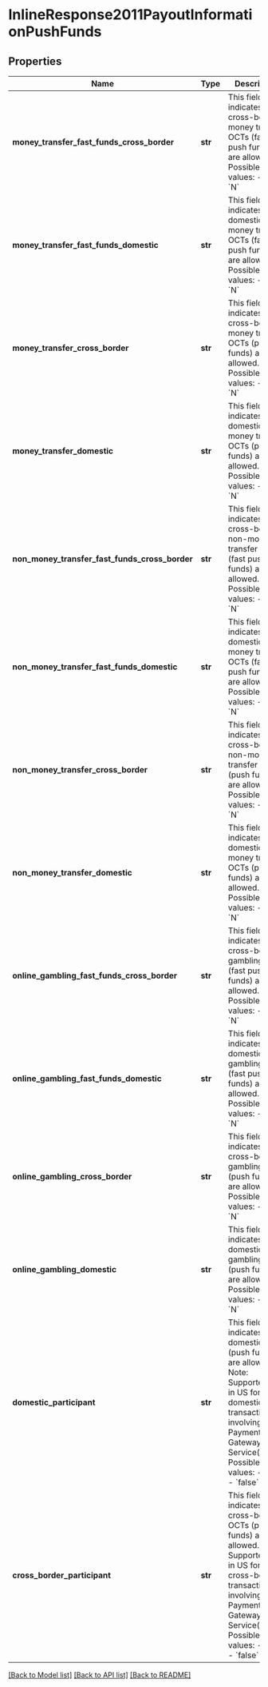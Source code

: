 # InlineResponse2011PayoutInformationPushFunds

## Properties
Name | Type | Description | Notes
------------ | ------------- | ------------- | -------------
**money_transfer_fast_funds_cross_border** | **str** | This field indicates if cross-border money transfer OCTs (fast push funds) are allowed. Possible values:   - &#x60;Y&#x60;   - &#x60;N&#x60;  | [optional] 
**money_transfer_fast_funds_domestic** | **str** | This field indicates if domestic money transfer OCTs (fast push funds) are allowed. Possible values:   - &#x60;Y&#x60;   - &#x60;N&#x60;  | [optional] 
**money_transfer_cross_border** | **str** | This field indicates if cross-border money transfer OCTs (push funds) are allowed. Possible values:   - &#x60;Y&#x60;   - &#x60;N&#x60;  | [optional] 
**money_transfer_domestic** | **str** | This field indicates if domestic money transfer OCTs (push funds) are allowed. Possible values:   - &#x60;Y&#x60;   - &#x60;N&#x60;  | [optional] 
**non_money_transfer_fast_funds_cross_border** | **str** | This field indicates if cross-border non-money transfer OCTs (fast push funds) are allowed. Possible values:   - &#x60;Y&#x60;   - &#x60;N&#x60;  | [optional] 
**non_money_transfer_fast_funds_domestic** | **str** | This field indicates if domestic non-money transfer OCTs (fast push funds) are allowed. Possible values:   - &#x60;Y&#x60;   - &#x60;N&#x60;  | [optional] 
**non_money_transfer_cross_border** | **str** | This field indicates if cross-border non-money transfer OCTs (push funds) are allowed. Possible values:   - &#x60;Y&#x60;   - &#x60;N&#x60;  | [optional] 
**non_money_transfer_domestic** | **str** | This field indicates if domestic non-money transfer OCTs (push funds) are allowed. Possible values:   - &#x60;Y&#x60;   - &#x60;N&#x60;  | [optional] 
**online_gambling_fast_funds_cross_border** | **str** | This field indicates if cross-border gambling OCTs (fast push funds) are allowed. Possible values:   - &#x60;Y&#x60;   - &#x60;N&#x60;  | [optional] 
**online_gambling_fast_funds_domestic** | **str** | This field indicates if domestic gambling OCTs (fast push funds) are allowed. Possible values:   - &#x60;Y&#x60;   - &#x60;N&#x60;  | [optional] 
**online_gambling_cross_border** | **str** | This field indicates if cross-border gambling OCTs (push funds) are allowed. Possible values:   - &#x60;Y&#x60;   - &#x60;N&#x60;  | [optional] 
**online_gambling_domestic** | **str** | This field indicates if domestic gambling OCTs (push funds) are allowed. Possible values:   - &#x60;Y&#x60;   - &#x60;N&#x60;  | [optional] 
**domestic_participant** | **str** | This field indicates if domestic OCTs (push funds) are allowed. Note: Supported only in US for domestic transactions involving Push Payments Gateway Service(PPGS). Possible values:   - &#x60;true&#x60;   - &#x60;false&#x60;  | [optional] 
**cross_border_participant** | **str** | This field indicates if cross-border OCTs (push funds) are allowed. Note: Supported only in US for cross-border transactions involving Push Payments Gateway Service(PPGS). Possible values:   - &#x60;true&#x60;   - &#x60;false&#x60;  | [optional] 

[[Back to Model list]](../README.md#documentation-for-models) [[Back to API list]](../README.md#documentation-for-api-endpoints) [[Back to README]](../README.md)


